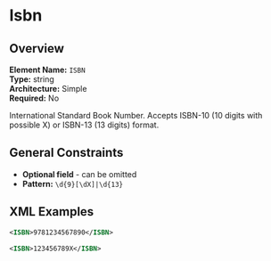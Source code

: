 # Isbn

## Overview

**Element Name:** `ISBN`  
**Type:** string  
**Architecture:** Simple  
**Required:** No  

International Standard Book Number. Accepts ISBN-10 (10 digits with possible X) or ISBN-13 (13 digits) format.



## General Constraints

- **Optional field** - can be omitted
- **Pattern:** `\d{9}[\dX]|\d{13}`

## XML Examples

```xml
<ISBN>9781234567890</ISBN>
```

```xml
<ISBN>123456789X</ISBN>
```




